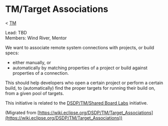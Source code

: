 

TM/Target Associations
======================

< [TM](./TM "TM")

Lead: TBD  
Members: Wind River, Mentor

We want to associate remote system connections with projects, or build specs:

*   either manually, or
*   automatically by matching properties of a project or build against properties of a connection.

This should help developers who open a certain project or perform a certain build, to (automatically) find the proper targets for running their build on, from a given pool of targets.

This initiative is related to the [DSDP/TM/Shared Board Labs](./Shared_Board_Labs) initiative.


(Migrated from [https://wiki.eclipse.org/DSDP/TM/Target_Associations](https://wiki.eclipse.org/DSDP/TM/Target_Associations))